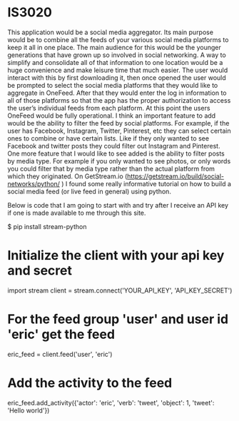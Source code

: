 # IS3020
This application would be a social media aggregator. Its main purpose would be to combine all the feeds of your various social media platforms to keep it all in one place. The main audience for this would be the younger generations that have grown up so involved in social networking. A way to simplify and consolidate all of that information to one location would be a huge convenience and make leisure time that much easier. The user would interact with this by first downloading it, then once opened the user would be prompted to select the social media platforms that they would like to aggregate in OneFeed. After that they would enter the log in information to all of those platforms so that the app has the proper authorization to access the user’s individual feeds from each platform. At this point the users OneFeed would be fully operational. I think an important feature to add would be the ability to filter the feed by social platforms. For example, if the user has Facebook, Instagram, Twitter, Pinterest, etc they can select certain ones to combine or have certain lists. Like if they only wanted to see Facebook and twitter posts they could filter out Instagram and Pinterest. One more feature that I would like to see added is the ability to filter posts by media type. For example if you only wanted to see photos, or only words you could filter that by media type rather than the actual platform from which they originated. On  GetStream.io (https://getstream.io/build/social-networks/python/ ) I found some really informative tutorial on how to build a social media feed (or live feed in general) using python. 

Below is code that I am going to start with and try after I receive an API key if one is made available to me through this site.

$ pip install stream-python
# Initialize the client with your api key and secret
import stream
client = stream.connect('YOUR_API_KEY', 'API_KEY_SECRET')
# For the feed group 'user' and user id 'eric' get the feed
eric_feed = client.feed('user', 'eric')
# Add the activity to the feed
eric_feed.add_activity({'actor': 'eric', 'verb': 'tweet', 'object': 1, 'tweet': 'Hello world'})
